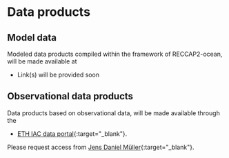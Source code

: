 ---
---

# Data products

## Model data

Modeled data products compiled within the framework of RECCAP2-ocean, will be made available at

- Link(s) will be provided soon

## Observational data products

Data products based on observational data, will be made available through the
- [ETH IAC data portal](https://data.iac.ethz.ch/reccapv2){:target="_blank"}.  

Please request access from
[Jens Daniel Müller](mailto:jensdaniel.mueller@usys.ethz.ch){:target="_blank"}.